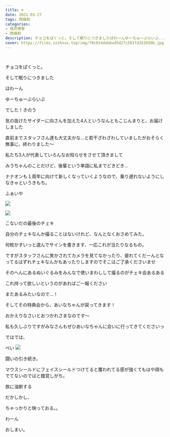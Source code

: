 ```yaml
---
title: ≋
date: 2021-03-27
tags: 西條和
categories: 
- 成员博客
- 西條和
description: チョコをぱくっと。そして眠りにつきましたほわーんゆーちゅーぶらいぶ...
cover: https://files.zzzhxxx.top/img/79c014dab8ad5d27c501fd352b50b.jpg 
---
```


        ﻿













チョコをぱくっと。










そして眠りにつきました

















ほわーん





















ゆーちゅーぶらいぶ












でした！きのう























気の抜けたサイダーに向さんを加えた4人というなんともこじんまりと、お届けしました























直前までスタッフさん達も大丈夫かな…と若干ざわざわしていましたがおそらく無事に、終わりました〜

















私たち3人が代表していろんなお知らせをさせて頂きまして











みうちゃんのことだけど、後輩という単語に私までどきどき…














ナナオンも１周年に向けて新しくなっていくようなので、乗り遅れないようにしなきゃというきもち。
































ふぁいや

![](https://files.zzzhxxx.top/img/79c014dab8ad5d27c501fd352b50b.jpg)





![](https://files.zzzhxxx.top/img/79c014dab8ad5d27c501fd352b50b-01.jpg)







こないだの最後のチェキ














自分のチェキなんか撮ることはないけれど、なんとなくおさめてみた。






















何枚かすいっと選んでサインを書きます、一応これが当たりなるもの。













ですがスタッフさんに笑かされてカメラを見てなかったり、疲れてくだーんとなってるはずれチェキなんかもあったりしますのでそこはご了承くださいませ














そのへんにあるぬいぐるみをみんなで使いまわしして撮るのがチェキ会あるある















これ持って欲しいというのがあればご一報ください

















またあるみたいなので…！




















そしてその特典会から、あいなちゃんが戻ってきます！













おかえりなさいとおつかれさまなのです〜

















私も久しぶりですがみなさんもぜひあいなちゃんに会いに行ってきてくださいっ





























ではでは、













ぺい
![](https://files.zzzhxxx.top/img/79c014dab8ad5d27c501fd352b50b-02.jpg)




闘いの引き続き。









マウスシールドにフェイスシールドつけてると覆われてる感が強くてもはや顔もでてないのではと錯覚しがち。























故に油断する


















だかしかし、







ちゃっかりと映っておる。。
















わーん





















おしまい。



